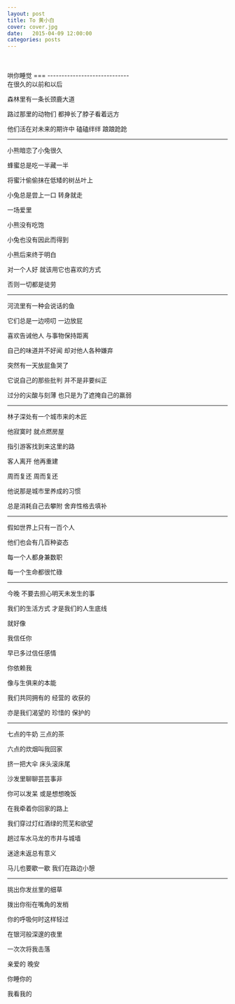 ```yaml
---
layout: post
title: To 黄小白
cover: cover.jpg
date:   2015-04-09 12:00:00
categories: posts
---
```

<br/>
<br/>
哄你睡觉
===
-----------------------------
<br/>
在很久的以前和以后

森林里有一条长颈鹿大道

路过那里的动物们 都抻长了脖子看着远方

他们活在对未来的期许中 磕磕绊绊 踉踉跄跄 

-----------------------------

小熊暗恋了小兔很久

蜂蜜总是吃一半藏一半

将蜜汁偷偷抹在低矮的树丛叶上

小兔总是尝上一口  转身就走

一场爱里 

小熊没有吃饱  

小兔也没有因此而得到


小熊后来终于明白 

对一个人好 就该用它也喜欢的方式

否则一切都是徒劳 

-----------------------------


河流里有一种会说话的鱼

它们总是一边唠叨 一边放屁

喜欢告诫他人 与事物保持距离

自己的味道并不好闻 却对他人各种嫌弃 


突然有一天放屁鱼哭了

它说自己的那些批判 并不是非要纠正

过分的尖酸与刻薄 也只是为了遮掩自己的羸弱

-----------------------------


林子深处有一个城市来的木匠

他寂寞时 就点燃房屋

指引游客找到来这里的路


客人离开 他再重建

周而复还 周而复还

他说那是城市里养成的习惯

总是消耗自己去攀附 舍弃性格去填补

-----------------------------

假如世界上只有一百个人

他们也会有几百种姿态

每一个人都身兼数职

每一个生命都很忙碌

-----------------------------

今晚 不要去担心明天未发生的事

我们的生活方式 才是我们的人生底线


就好像

我信任你

早已多过信任感情

你依赖我

像与生俱来的本能

我们共同拥有的 经营的 收获的 

亦是我们渴望的 珍惜的 保护的  

-----------------------------

七点的牛奶 三点的茶

六点的炊烟叫我回家

挤一把大伞 床头滚床尾

沙发里聊聊芸芸事非


你可以发呆 或是想想晚饭 

在我牵着你回家的路上 

我们穿过灯红酒绿的荒芜和欲望

趟过车水马龙的市井与城墙

迷途未返总有意义

马儿也要歇一歇  我们在路边小憩

-----------------------------

挑出你发丝里的细草

拨出你衔在嘴角的发梢

你的呼吸何时这样轻过

在银河般深邃的夜里 

一次次将我击落 


亲爱的  晚安

你睡你的

我看我的
